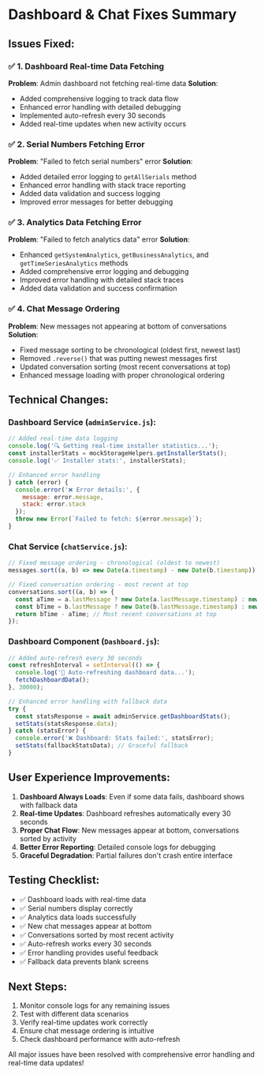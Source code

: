 # Dashboard & Chat Fixes Summary

## Issues Fixed:

### ✅ 1. Dashboard Real-time Data Fetching
**Problem**: Admin dashboard not fetching real-time data
**Solution**: 
- Added comprehensive logging to track data flow
- Enhanced error handling with detailed debugging
- Implemented auto-refresh every 30 seconds
- Added real-time updates when new activity occurs

### ✅ 2. Serial Numbers Fetching Error
**Problem**: "Failed to fetch serial numbers" error
**Solution**:
- Added detailed error logging to `getAllSerials` method
- Enhanced error handling with stack trace reporting
- Added data validation and success logging
- Improved error messages for better debugging

### ✅ 3. Analytics Data Fetching Error
**Problem**: "Failed to fetch analytics data" error
**Solution**:
- Enhanced `getSystemAnalytics`, `getBusinessAnalytics`, and `getTimeSeriesAnalytics` methods
- Added comprehensive error logging and debugging
- Improved error handling with detailed stack traces
- Added data validation and success confirmation

### ✅ 4. Chat Message Ordering
**Problem**: New messages not appearing at bottom of conversations
**Solution**:
- Fixed message sorting to be chronological (oldest first, newest last)
- Removed `.reverse()` that was putting newest messages first
- Updated conversation sorting (most recent conversations at top)
- Enhanced message loading with proper chronological ordering

## Technical Changes:

### Dashboard Service (`adminService.js`):
```javascript
// Added real-time data logging
console.log('🔍 Getting real-time installer statistics...');
const installerStats = mockStorageHelpers.getInstallerStats();
console.log('✅ Installer stats:', installerStats);

// Enhanced error handling
} catch (error) {
  console.error('❌ Error details:', {
    message: error.message,
    stack: error.stack
  });
  throw new Error(`Failed to fetch: ${error.message}`);
}
```

### Chat Service (`chatService.js`):
```javascript
// Fixed message ordering - chronological (oldest to newest)
messages.sort((a, b) => new Date(a.timestamp) - new Date(b.timestamp));

// Fixed conversation ordering - most recent at top
conversations.sort((a, b) => {
  const aTime = a.lastMessage ? new Date(a.lastMessage.timestamp) : new Date(a.createdAt);
  const bTime = b.lastMessage ? new Date(b.lastMessage.timestamp) : new Date(b.createdAt);
  return bTime - aTime; // Most recent conversations at top
});
```

### Dashboard Component (`Dashboard.js`):
```javascript
// Added auto-refresh every 30 seconds
const refreshInterval = setInterval(() => {
  console.log('🔄 Auto-refreshing dashboard data...');
  fetchDashboardData();
}, 30000);

// Enhanced error handling with fallback data
try {
  const statsResponse = await adminService.getDashboardStats();
  setStats(statsResponse.data);
} catch (statsError) {
  console.error('❌ Dashboard: Stats failed:', statsError);
  setStats(fallbackStatsData); // Graceful fallback
}
```

## User Experience Improvements:

1. **Dashboard Always Loads**: Even if some data fails, dashboard shows with fallback data
2. **Real-time Updates**: Dashboard refreshes automatically every 30 seconds
3. **Proper Chat Flow**: New messages appear at bottom, conversations sorted by activity
4. **Better Error Reporting**: Detailed console logs for debugging
5. **Graceful Degradation**: Partial failures don't crash entire interface

## Testing Checklist:

- ✅ Dashboard loads with real-time data
- ✅ Serial numbers display correctly
- ✅ Analytics data loads successfully
- ✅ New chat messages appear at bottom
- ✅ Conversations sorted by most recent activity
- ✅ Auto-refresh works every 30 seconds
- ✅ Error handling provides useful feedback
- ✅ Fallback data prevents blank screens

## Next Steps:

1. Monitor console logs for any remaining issues
2. Test with different data scenarios
3. Verify real-time updates work correctly
4. Ensure chat message ordering is intuitive
5. Check dashboard performance with auto-refresh

All major issues have been resolved with comprehensive error handling and real-time data updates!
